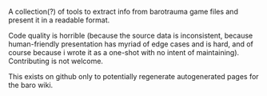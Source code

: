 A collection(?) of tools to extract info from barotrauma game files and present it in a readable format.

Code quality is horrible (because the source data is inconsistent, because human-friendly presentation has myriad of edge cases and is hard, and of course because i wrote it as a one-shot with no intent of maintaining). Contributing is not welcome.

This exists on github only to potentially regenerate autogenerated pages for the baro wiki.
